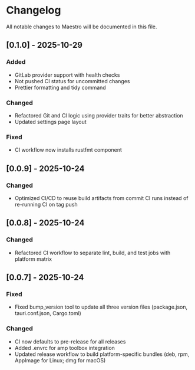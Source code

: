 # Changelog

All notable changes to Maestro will be documented in this file.

## [0.1.0] - 2025-10-29

### Added

- GitLab provider support with health checks
- Not pushed CI status for uncommitted changes
- Prettier formatting and tidy command

### Changed

- Refactored Git and CI logic using provider traits for better abstraction
- Updated settings page layout

### Fixed

- CI workflow now installs rustfmt component

## [0.0.9] - 2025-10-24

### Changed

- Optimized CI/CD to reuse build artifacts from commit CI runs instead of re-running CI on tag push

## [0.0.8] - 2025-10-24

### Changed

- Refactored CI workflow to separate lint, build, and test jobs with platform matrix

## [0.0.7] - 2025-10-24

### Fixed

- Fixed bump_version tool to update all three version files (package.json, tauri.conf.json, Cargo.toml)

### Changed

- CI now defaults to pre-release for all releases
- Added .envrc for amp toolbox integration
- Updated release workflow to build platform-specific bundles (deb, rpm, AppImage for Linux; dmg for macOS)
